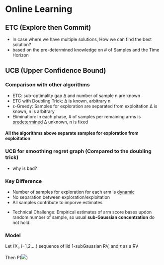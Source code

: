 # Online Learning

## ETC (Explore then Commit)

 - In case where we have multiple solutions, How we can find the best solution?
 - based on the pre-determined knowledge on # of Samples and the Time Horizon


## UCB (Upper Confidence Bound)

### Comparison with other algorithms
 - ETC: sub-optimality gap Δ and number of sample n are known
 - ETC with Doubling Trick: Δ is known, arbitrary n
 - ε-Greedy: Samples for exploration are separated from exploitation
             Δ is known, n is arbitrary
 - Elimination: In each phase, # of samples per remaining arms is <ins>predetermined</ins>
                Δ unknown, n is fixed

#### All the algorithms above separate samples for exploration from exploitation

### UCB for smoothing regret graph (Compared to the doubling trick)
 - why is bad? 

### Key Difference
 - Number of samples for exploration for each arm is <ins>dynamic</ins>
 - No separation between exploration/exploitation
 - All samples contribute to imporve estimates

* Technical Challenge: Empirical estimates of arm score bases updon random number of sample, so usual __sub-Gaussian concentration__ do not hold.

### Model
Let {X<sub>i</sub>, i=1,2,...} sequence of iid 1-subGaussian RV, and τ as a RV

Then P(<img src="https://render.githubusercontent.com/render/math?math= P(|\sum_{i=1}^τX_i> |  )  ">)
